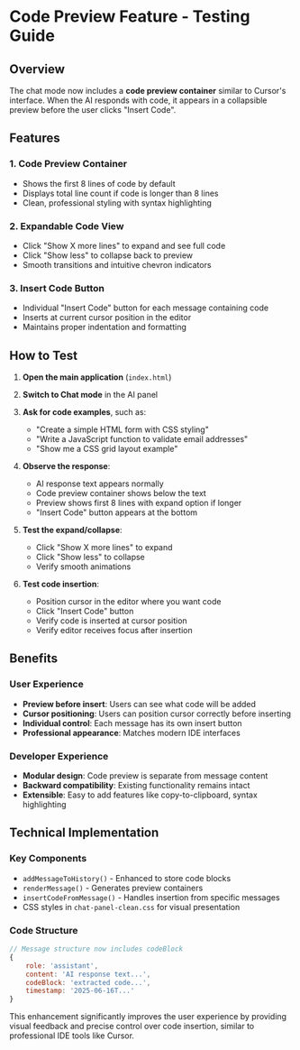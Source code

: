 # Code Preview Feature - Testing Guide

## Overview
The chat mode now includes a **code preview container** similar to Cursor's interface. When the AI responds with code, it appears in a collapsible preview before the user clicks "Insert Code".

## Features

### 1. Code Preview Container
- Shows the first 8 lines of code by default
- Displays total line count if code is longer than 8 lines
- Clean, professional styling with syntax highlighting

### 2. Expandable Code View
- Click "Show X more lines" to expand and see full code
- Click "Show less" to collapse back to preview
- Smooth transitions and intuitive chevron indicators

### 3. Insert Code Button
- Individual "Insert Code" button for each message containing code
- Inserts at current cursor position in the editor
- Maintains proper indentation and formatting

## How to Test

1. **Open the main application** (`index.html`)
2. **Switch to Chat mode** in the AI panel
3. **Ask for code examples**, such as:
   - "Create a simple HTML form with CSS styling"
   - "Write a JavaScript function to validate email addresses"
   - "Show me a CSS grid layout example"

4. **Observe the response**:
   - AI response text appears normally
   - Code preview container shows below the text
   - Preview shows first 8 lines with expand option if longer
   - "Insert Code" button appears at the bottom

5. **Test the expand/collapse**:
   - Click "Show X more lines" to expand
   - Click "Show less" to collapse
   - Verify smooth animations

6. **Test code insertion**:
   - Position cursor in the editor where you want code
   - Click "Insert Code" button
   - Verify code is inserted at cursor position
   - Verify editor receives focus after insertion

## Benefits

### User Experience
- **Preview before insert**: Users can see what code will be added
- **Cursor positioning**: Users can position cursor correctly before inserting
- **Individual control**: Each message has its own insert button
- **Professional appearance**: Matches modern IDE interfaces

### Developer Experience
- **Modular design**: Code preview is separate from message content
- **Backward compatibility**: Existing functionality remains intact
- **Extensible**: Easy to add features like copy-to-clipboard, syntax highlighting

## Technical Implementation

### Key Components
- `addMessageToHistory()` - Enhanced to store code blocks
- `renderMessage()` - Generates preview containers
- `insertCodeFromMessage()` - Handles insertion from specific messages
- CSS styles in `chat-panel-clean.css` for visual presentation

### Code Structure
```javascript
// Message structure now includes codeBlock
{
    role: 'assistant',
    content: 'AI response text...',
    codeBlock: 'extracted code...',
    timestamp: '2025-06-16T...'
}
```

This enhancement significantly improves the user experience by providing visual feedback and precise control over code insertion, similar to professional IDE tools like Cursor.
